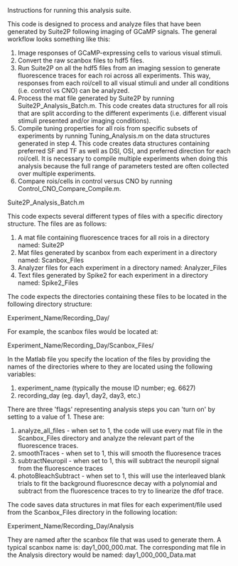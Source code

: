 Instructions for running this analysis suite.

This code is designed to process and analyze files that have been generated by Suite2P following imaging of GCaMP signals. The general workflow looks something like this:

1) Image responses of GCaMP-expressing cells to various visual stimuli.
2) Convert the raw scanbox files to hdf5 files.
3) Run Suite2P on all the hdf5 files from an imaging session to generate fluorescence traces for each roi across all experiments. This way, responses from each roi/cell to all visual stimuli and under all conditions (i.e. control vs CNO) can be analyzed.
4) Process the mat file generated by Suite2P by running Suite2P_Analysis_Batch.m. This code creates data structures for all rois that are split according to the different experiments (i.e. different visual stimuli presented and/or imaging conditions).
5) Compile tuning properties for all rois from specific subsets of experiments by running Tuning_Analysis.m on the data structures generated in step 4. This code creates data structures containing preferred SF and TF as well as DSI, OSI, and preferred direction for each roi/cell. It is necessary to compile multiple experiments when doing this analysis because the full range of parameters tested are often collected over multiple experiments.
6) Compare rois/cells in control versus CNO by running Control_CNO_Compare_Compile.m.

Suite2P_Analysis_Batch.m

This code expects several different types of files with a specific directory structure. The files are as follows:
 1) A mat file containing fluorescence traces for all rois in a directory named: Suite2P
 2) Mat files generated by scanbox from each experiment in a directory named: Scanbox_Files
 3) Analyzer files for each experiment in a directory named: Analyzer_Files
 4) Text files generated by Spike2 for each experiment in a directory named: Spike2_Files

The code expects the directories containing these files to be located in the following directory structure:

Experiment_Name/Recording_Day/

For example, the scanbox files would be located at:

Experiment_Name/Recording_Day/Scanbox_Files/

In the Matlab file you specify the location of the files by providing the names of the directories where to they are located using the following variables:
1) experiment_name (typically the mouse ID number; eg. 6627)
2) recording_day (eg. day1, day2, day3, etc.)

There are three 'flags' representing analysis steps you can 'turn on' by setting to a value of 1. These are:
1) analyze_all_files - when set to 1, the code will use every mat file in the Scanbox_Files directory and analyze the relevant part of the fluorescence traces.
2) smoothTraces - when set to 1, this will smooth the fluoresence traces
3) subtractNeuropil - when set to 1, this will subtract the neuropil signal from the fluorescence traces
4) photoBleachSubtract - when set to 1, this will use the interleaved blank trials to fit the background fluorescnce decay with a polynomial and subtract from the fluorescence traces to try to linearize the dfof trace.

The code saves data structures in mat files for each experiment/file used from the Scanbox_Files directory in the following location:

Experiment_Name/Recording_Day/Analysis

They are named after the scanbox file that was used to generate them. A typical scanbox name is: day1_000_000.mat. The corresponding mat file in the Analysis directory would be named: day1_000_000_Data.mat
